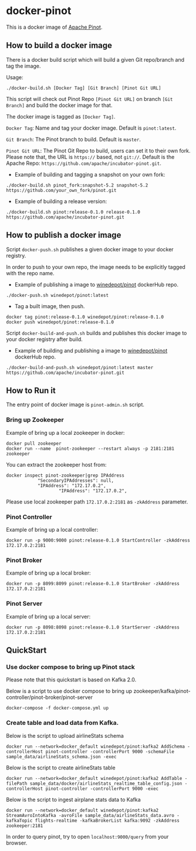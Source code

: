 <!--

    Licensed to the Apache Software Foundation (ASF) under one
    or more contributor license agreements.  See the NOTICE file
    distributed with this work for additional information
    regarding copyright ownership.  The ASF licenses this file
    to you under the Apache License, Version 2.0 (the
    "License"); you may not use this file except in compliance
    with the License.  You may obtain a copy of the License at

      http://www.apache.org/licenses/LICENSE-2.0

    Unless required by applicable law or agreed to in writing,
    software distributed under the License is distributed on an
    "AS IS" BASIS, WITHOUT WARRANTIES OR CONDITIONS OF ANY
    KIND, either express or implied.  See the License for the
    specific language governing permissions and limitations
    under the License.

-->

# docker-pinot
This is a docker image of [Apache Pinot](https://github.com/apache/incubator-pinot).

## How to build a docker image

There is a docker build script which will build a given Git repo/branch and tag the image.

Usage:

```SHELL
./docker-build.sh [Docker Tag] [Git Branch] [Pinot Git URL]
```

This script will check out Pinot Repo `[Pinot Git URL]` on branch `[Git Branch]` and build the docker image for that.

The docker image is tagged as `[Docker Tag]`.

`Docker Tag`: Name and tag your docker image. Default is `pinot:latest`.

`Git Branch`: The Pinot branch to build. Default is `master`.

`Pinot Git URL`: The Pinot Git Repo to build, users can set it to their own fork. Please note that, the URL is `https://` based, not `git://`. Default is the Apache Repo: `https://github.com/apache/incubator-pinot.git`.

* Example of building and tagging a snapshot on your own fork:
```SHELL
./docker-build.sh pinot_fork:snapshot-5.2 snapshot-5.2 https://github.com/your_own_fork/pinot.git
```

* Example of building a release version:
```SHELL
./docker-build.sh pinot:release-0.1.0 release-0.1.0 https://github.com/apache/incubator-pinot.git
```

## How to publish a docker image

Script `docker-push.sh` publishes a given docker image to your docker registry.

In order to push to your own repo, the image needs to be explicitly tagged with the repo name.

* Example of publishing a image to [winedepot/pinot](https://cloud.docker.com/u/winedepot/repository/docker/winedepot/pinot) dockerHub repo.

```SHELL
./docker-push.sh winedepot/pinot:latest
```

* Tag a built image, then push.
````SHELL
docker tag pinot:release-0.1.0 winedepot/pinot:release-0.1.0
docker push winedepot/pinot:release-0.1.0
````

Script `docker-build-and-push.sh` builds and publishes this docker image to your docker registry after build.

* Example of building and publishing a image to [winedepot/pinot](https://cloud.docker.com/u/winedepot/repository/docker/winedepot/pinot) dockerHub repo.

```SHELL
./docker-build-and-push.sh winedepot/pinot:latest master https://github.com/apache/incubator-pinot.git
```

## How to Run it

The entry point of docker image is `pinot-admin.sh` script.

### Bring up Zookeeper
Example of bring up a local zookeeper in docker:
```SHELL
docker pull zookeeper
docker run --name  pinot-zookeeper --restart always -p 2181:2181  zookeeper
```
You can extract the zookeeper host from:
```SHELL
docker inspect pinot-zookeeper|grep IPAddress
            "SecondaryIPAddresses": null,
            "IPAddress": "172.17.0.2",
                    "IPAddress": "172.17.0.2",
```
Please use local zookeeper path `172.17.0.2:2181` as `-zkAddress` parameter.

### Pinot Controller
Example of bring up a local controller:
```SHELL
docker run -p 9000:9000 pinot:release-0.1.0 StartController -zkAddress 172.17.0.2:2181
```

### Pinot Broker
Example of bring up a local broker:
```SHELL
docker run -p 8099:8099 pinot:release-0.1.0 StartBroker -zkAddress 172.17.0.2:2181
```

### Pinot Server
Example of bring up a local server:
```SHELL
docker run -p 8098:8098 pinot:release-0.1.0 StartServer -zkAddress 172.17.0.2:2181
```

## QuickStart


### Use docker compose to bring up Pinot stack

Please note that this quickstart is based on Kafka 2.0.

Below is a script to use docker compose to bring up zookeeper/kafka/pinot-controller/pinot-broker/pinot-server
```SHELL
docker-compose -f docker-compose.yml up
```

### Create table and load data from Kafka.

Below is the script to upload airlineStats schema
```SHELL
docker run --network=docker_default winedepot/pinot:kafka2 AddSchema -controllerHost pinot-controller -controllerPort 9000 -schemaFile sample_data/airlineStats_schema.json -exec
```

Below is the script to create airlineStats table
```SHELL
docker run --network=docker_default winedepot/pinot:kafka2 AddTable -filePath sample_data/docker/airlineStats_realtime_table_config.json -controllerHost pinot-controller -controllerPort 9000 -exec
```

Below is the script to ingest airplane stats data to Kafka
```SHELL
docker run --network=docker_default winedepot/pinot:kafka2 StreamAvroIntoKafka -avroFile sample_data/airlineStats_data.avro -kafkaTopic flights-realtime -kafkaBrokerList kafka:9092 -zkAddress zookeeper:2181
```

In order to query pinot, try to open `localhost:9000/query` from your browser.
